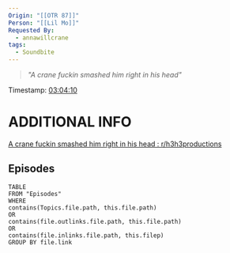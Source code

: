 ```yaml
---
Origin: "[[OTR 87]]"
Person: "[[Lil Mo]]"
Requested By:
  - annawillcrane
tags:
  - Soundbite
---
```

> *"A crane fuckin smashed him right in his head"*

Timestamp: [03:04:10](https://www.youtube.com/watch?v=R8Y-ih8DLlc&t=11049s)

# ADDITIONAL INFO
[A crane fuckin smashed him right in his head : r/h3h3productions](https://www.reddit.com/r/h3h3productions/comments/1bl6kbx/a_crane_fuckin_smashed_him_right_in_his_head/)
## Episodes
``` dataview
TABLE
FROM "Episodes"
WHERE 
contains(Topics.file.path, this.file.path) 
OR 
contains(file.outlinks.file.path, this.file.path)
OR
contains(file.inlinks.file.path, this.filep)
GROUP BY file.link
```
